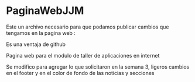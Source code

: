 # PaginaWebJJM

Este un archivo necesario para que podamos publicar cambios que tengamos en la pagina web : 

Es una ventaja de github 

Pagina web para el modulo de taller de aplicaciones en internet


Se modifico para agregar lo que solicitaron en la semana 3,  ligeros cambios en el footer y en el color de fondo de las noticias y secciones 
